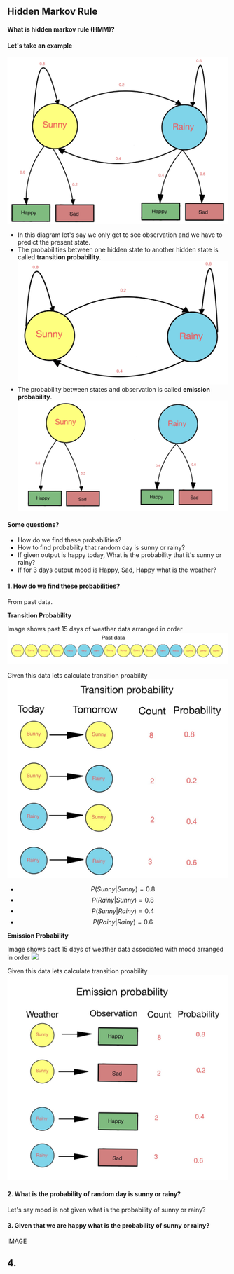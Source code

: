 ## Hidden Markov Rule

#### What is hidden markov rule (HMM)?

#### Let's take an example

![](images/main.jpg)

- In this diagram let's say we only get to see observation and we have to predict the present state.
- The probabilities between one hidden state to another hidden state is called **transition probability**.
![](images/transition.jpg)
- The probability between states and observation is called **emission probability**.
![](images/emission.jpg)

#### Some questions?
- How do we find these probabilities?
- How to find probability that random day is sunny or rainy?
- If given output is happy today, What is the probability that it's sunny or rainy?
- If for 3 days output mood is Happy, Sad, Happy what is the weather?

#### 1. How do we find these probabilities?
From past data.

**Transition Probability**

Image shows past 15 days of weather data arranged in order
![](images/past_data_transition.jpg)

Given this data lets calculate transition proability
![](images/transition_proba.jpg)


- $$P(Sunny|Sunny) = 0.8 $$
- $$P(Rainy|Sunny) = 0.8 $$
- $$P(Sunny|Rainy) = 0.4 $$
- $$P(Rainy|Rainy) = 0.6 $$


**Emission Probability**

Image shows past 15 days of weather data associated with mood arranged in order
![](images/emission.jpgjpg)

Given this data lets calculate transition proability
![](images/emissison_proba.jpg)


#### 2. What is the probability of random day is sunny or rainy?
Let's say mood is not given what is the probability of sunny or rainy?

#### 3. Given that we are happy what is the probability of sunny or rainy?
IMAGE

## 4.

